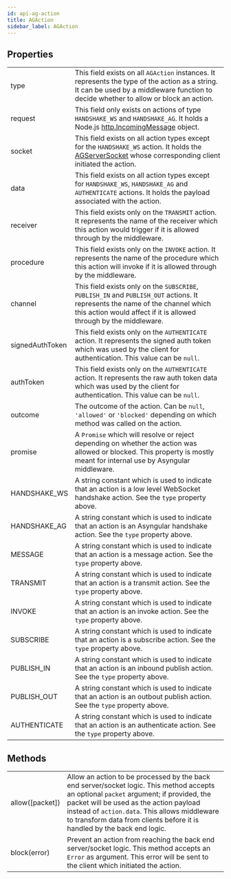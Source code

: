 ```yaml
---
id: api-ag-action
title: AGAction
sidebar_label: AGAction
---
```


## Properties

<table>
  <tr>
    <td>type</td>
    <td>
      This field exists on all <code>AGAction</code> instances. It represents the type of the action as a string. It can be used by a middleware function to decide whether to allow or block an action.
    </td>
  </tr>
  <tr>
    <td>request</td>
    <td>
      This field only exists on actions of type <code>HANDSHAKE_WS</code> and <code>HANDSHAKE_AG</code>. It holds a Node.js <a href="https://nodejs.org/api/http.html#http_class_http_incomingmessage">http.IncomingMessage</a> object.
    </td>
  </tr>
  <tr>
    <td>socket</td>
    <td>
      This field exists on all action types except for the <code>HANDSHAKE_WS</code> action. It holds the <a href="/docs/api-ag-server-socket">AGServerSocket</a> whose corresponding client initiated the action.
    </td>
  </tr>
  <tr>
    <td>data</td>
    <td>
      This field exists on all action types except for <code>HANDSHAKE_WS</code>, <code>HANDSHAKE_AG</code> and <code>AUTHENTICATE</code> actions. It holds the payload associated with the action.
    </td>
  </tr>
  <tr>
    <td>receiver</td>
    <td>
      This field exists only on the <code>TRANSMIT</code> action. It represents the name of the receiver which this action would trigger if it is allowed through by the middleware.
    </td>
  </tr>
  <tr>
    <td>procedure</td>
    <td>
      This field exists only on the <code>INVOKE</code> action. It represents the name of the procedure which this action will invoke if it is allowed through by the middleware.
    </td>
  </tr>
  <tr>
    <td>channel</td>
    <td>
      This field exists only on the <code>SUBSCRIBE</code>, <code>PUBLISH_IN</code> and <code>PUBLISH_OUT</code> actions. It represents the name of the channel which this action would affect if it is allowed through by the middleware.
    </td>
  </tr>
  <tr>
    <td>signedAuthToken</td>
    <td>
      This field exists only on the <code>AUTHENTICATE</code> action. It represents the signed auth token which was used by the client for authentication. This value can be  <code>null</code>.
    </td>
  </tr>
  <tr>
    <td>authToken</td>
    <td>
      This field exists only on the <code>AUTHENTICATE</code> action. It represents the raw auth token data which was used by the client for authentication. This value can be  <code>null</code>.
    </td>
  </tr>
  <tr>
    <td>outcome</td>
    <td>The outcome of the action. Can be <code>null</code>, <code>'allowed'</code> or <code>'blocked'</code> depending on which method was called on the action.</td>
  </tr>
  <tr>
    <td>promise</td>
    <td>A <code>Promise</code> which will resolve or reject depending on whether the action was allowed or blocked. This property is mostly meant for internal use by Asyngular middleware.</td>
  </tr>
  <tr>
    <td>HANDSHAKE_WS</td>
    <td>A string constant which is used to indicate that an action is a low level WebSocket handshake action. See the <code>type</code> property above.</td>
  </tr>
  <tr>
    <td>HANDSHAKE_AG</td>
    <td>A string constant which is used to indicate that an action is an Asyngular handshake action. See the <code>type</code> property above.</td>
  </tr>
  <tr>
    <td>MESSAGE</td>
    <td>A string constant which is used to indicate that an action is a message action. See the <code>type</code> property above.</td>
  </tr>
  <tr>
    <td>TRANSMIT</td>
    <td>A string constant which is used to indicate that an action is a transmit action. See the <code>type</code> property above.</td>
  </tr>
  <tr>
    <td>INVOKE</td>
    <td>A string constant which is used to indicate that an action is an invoke action. See the <code>type</code> property above.</td>
  </tr>
  <tr>
    <td>SUBSCRIBE</td>
    <td>A string constant which is used to indicate that an action is a subscribe action. See the <code>type</code> property above.</td>
  </tr>
  <tr>
    <td>PUBLISH_IN</td>
    <td>A string constant which is used to indicate that an action is an inbound publish action. See the <code>type</code> property above.</td>
  </tr>
  <tr>
    <td>PUBLISH_OUT</td>
    <td>A string constant which is used to indicate that an action is an outbout publish action. See the <code>type</code> property above.</td>
  </tr>
  <tr>
    <td>AUTHENTICATE</td>
    <td>A string constant which is used to indicate that an action is an authenticate action. See the <code>type</code> property above.</td>
  </tr>
</table>

## Methods

<table>
  <tr>
    <td>allow([packet])</td>
    <td>
      Allow an action to be processed by the back end server/socket logic. This method accepts an optional <code>packet</code> argument; if provided, the packet will be used as the action payload instead of <code>action.data</code>. This allows middleware to transform data from clients before it is handled by the back end logic.
    </td>
  </tr>
  <tr>
    <td>block(error)</td>
    <td>
      Prevent an action from reaching the back end server/socket logic. This method accepts an <code>Error</code> as argument. This error will be sent to the client which initiated the action.
    </td>
  </tr>
</table>
